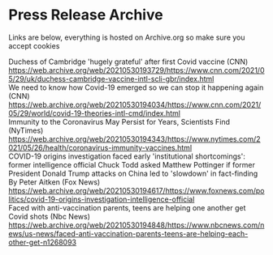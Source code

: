 # Press Release Archive

Links are below, everything is hosted on Archive.org so make sure you accept cookies

Duchess of Cambridge 'hugely grateful' after first Covid vaccine (CNN) https://web.archive.org/web/20210530193729/https://www.cnn.com/2021/05/29/uk/duchess-cambridge-vaccine-intl-scli-gbr/index.html<br>
We need to know how Covid-19 emerged so we can stop it happening again (CNN) https://web.archive.org/web/20210530194034/https://www.cnn.com/2021/05/29/world/covid-19-theories-intl-cmd/index.html<br>
Immunity to the Coronavirus May Persist for Years, Scientists Find (NyTimes) https://web.archive.org/web/20210530194343/https://www.nytimes.com/2021/05/26/health/coronavirus-immunity-vaccines.html<br>
COVID-19 origins investigation faced early 'institutional shortcomings': former intelligence official Chuck Todd asked Matthew Pottinger if former President Donald Trump attacks on China led to 'slowdown' in fact-finding
By Peter Aitken (Fox News) https://web.archive.org/web/20210530194617/https://www.foxnews.com/politics/covid-19-origins-investigation-intelligence-official<br>
Faced with anti-vaccination parents, teens are helping one another get Covid shots (Nbc News) https://web.archive.org/web/20210530194848/https://www.nbcnews.com/news/us-news/faced-anti-vaccination-parents-teens-are-helping-each-other-get-n1268093
